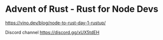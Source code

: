 # Advent of Rust - Rust for Node Devs

https://vino.dev/blog/node-to-rust-day-1-rustup/

Discord channel
https://discord.gg/xUX5tdEH
